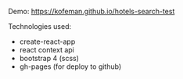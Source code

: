 Demo: https://kofeman.github.io/hotels-search-test

Technologies used:

- create-react-app
- react context api
- bootstrap 4 (scss)
- gh-pages (for deploy to github)